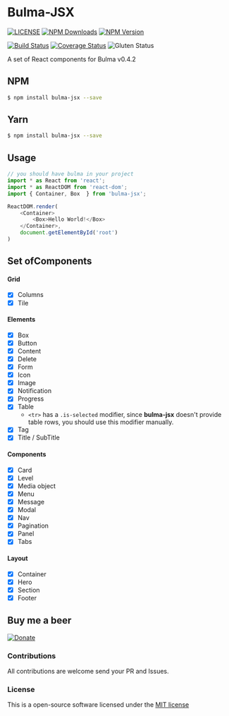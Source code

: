 Bulma-JSX
==================================

[![LICENSE](https://img.shields.io/badge/license-MIT-blue.svg?style=flat-square)](https://github.com/AlgusDark/bulma-jsx/blob/master/LICENSE.md)
[![NPM Downloads](https://img.shields.io/npm/dm/bulma-jsx.svg?style=flat-square)](http://npmjs.com/package/bulma-jsx)
[![NPM Version](https://img.shields.io/npm/v/bulma-jsx.svg?style=flat-square)](http://npmjs.com/package/bulma-jsx)

[![Build Status](https://travis-ci.org/AlgusDark/bulma-jsx.svg?branch=master)](https://travis-ci.org/AlgusDark/bulma-jsx)
[![Coverage Status](https://coveralls.io/repos/github/AlgusDark/bulma-jsx/badge.svg?branch=master)](https://coveralls.io/github/AlgusDark/bulma-jsx?branch=master)
![Gluten Status](https://img.shields.io/badge/Gluten-Free-green.svg)

A set of React components for Bulma v0.4.2

## NPM
```sh
$ npm install bulma-jsx --save
```

## Yarn
```sh
$ npm install bulma-jsx --save
```

## Usage
```javascript
// you should have bulma in your project
import * as React from 'react';
import * as ReactDOM from 'react-dom';
import { Container, Box  } from 'bulma-jsx';

ReactDOM.render(
    <Container>
        <Box>Hello World!</Box>
    </Container>,
    document.getElementById('root')
)
```

## Set ofComponents

#### Grid

- [x] Columns
- [x] Tile

#### Elements

- [x] Box
- [x] Button
- [x] Content
- [x] Delete
- [x] Form
- [x] Icon
- [x] Image
- [x] Notification
- [x] Progress 
- [x] Table
    - `<tr>` has a `.is-selected` modifier, since **bulma-jsx** doesn't provide table rows, you should use this modifier manually.
- [x] Tag
- [x] Title / SubTitle

#### Components

- [x] Card
- [x] Level
- [x] Media object
- [x] Menu
- [x] Message
- [x] Modal
- [x] Nav
- [x] Pagination
- [x] Panel
- [x] Tabs

#### Layout

- [x] Container
- [x] Hero
- [x] Section
- [x] Footer

## Buy me a beer
[![Donate](https://img.shields.io/badge/Donate-PayPal-green.svg)](https://www.paypal.me/algusdark)

### Contributions
All contributions are welcome send your PR and Issues.

### License
This is a open-source software licensed under the [MIT license](https://github.com/AlgusDark/bulma-jsx/blob/master/LICENSE.md)